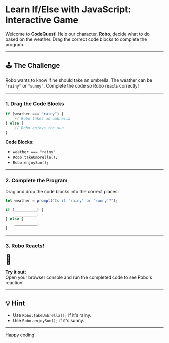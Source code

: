 # Learn If/Else with JavaScript: Interactive Game

Welcome to **CodeQuest**! Help our character, **Robo**, decide what to do based on the weather. Drag the correct code blocks to complete the program.

---

## 🕹️ The Challenge

Robo wants to know if he should take an umbrella. The weather can be `"rainy"` or `"sunny"`. Complete the code so Robo reacts correctly!

---

### 1. Drag the Code Blocks

```js
if (weather === "rainy") {
    // Robo takes an umbrella
} else {
    // Robo enjoys the sun
}
```

**Code Blocks:**

- `weather === "rainy"`
- `Robo.takeUmbrella();`
- `Robo.enjoySun();`

---

### 2. Complete the Program

Drag and drop the code blocks into the correct places:

```js
let weather = prompt("Is it 'rainy' or 'sunny'?");

if (__________) {
    __________;
} else {
    __________;
}
```

---

### 3. Robo Reacts!

<div style="font-size:2em;">
    <span id="robo">🤖</span>
</div>

**Try it out:**  
Open your browser console and run the completed code to see Robo's reaction!

---

## 💡 Hint

- Use `Robo.takeUmbrella();` if it's rainy.
- Use `Robo.enjoySun();` if it's sunny.

---

Happy coding!
